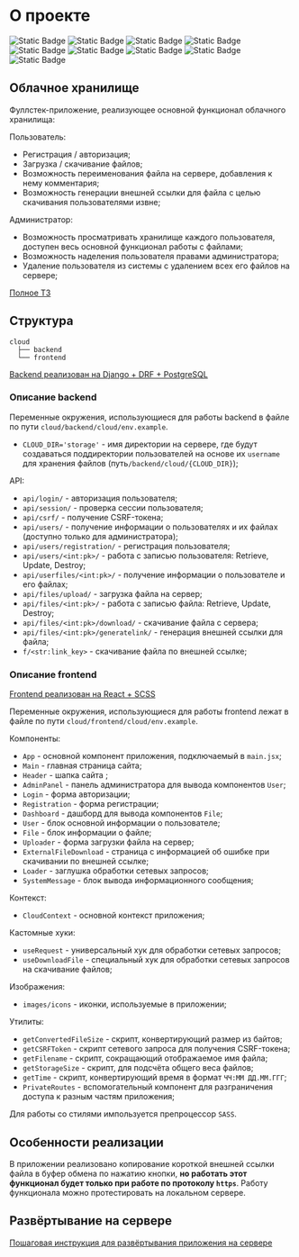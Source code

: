 # О проекте
![Static Badge](https://img.shields.io/badge/python%20-%20%23000000?logo=python)
![Static Badge](https://img.shields.io/badge/django%20-%20%23000000?logo=django)
![Static Badge](https://img.shields.io/badge/postgresql%20-%20%23000000?logo=postgresql)
![Static Badge](https://img.shields.io/badge/javascipt%20-%20%23000000?logo=JavaScript)
![Static Badge](https://img.shields.io/badge/React%20-%20%23000000?logo=React)
![Static Badge](https://img.shields.io/badge/html5%20-%20%23000000?logo=HTML5)
![Static Badge](https://img.shields.io/badge/css3%20-%20%23000000?logo=CSS3&logoColor=%231572B6)
![Static Badge](https://img.shields.io/badge/SASS%20-%20%23000000?logo=SASS)
![Static Badge](https://img.shields.io/badge/NGINX%20-%20%23000000?logo=NGINX)

## Облачное хранилище

Фуллстек-приложение, реализующее основной функционал облачного хранилища:

Пользователь:
- Регистрация / авторизация;
- Загрузка / скачивание файлов;
- Возможность переименования файла на сервере, добавления к нему комментария;
- Возможность генерации внешней ссылки для файла с целью скачивания пользователями извне;

Администратор:
- Возможность просматривать хранилище каждого пользователя, доступен весь основной функционал работы с файлами;
- Возможность наделения пользователя правами администратора;
- Удаление пользователя из системы с удалением всех его файлов на сервере;

[Полное ТЗ](https://github.com/netology-code/fpy-diplom)

## Структура

```
cloud 
  ├── backend
  └── frontend 
```

[Backend реализован на Django + DRF + PostgreSQL](/backend)

### Описание backend

Переменные окружения, использующиеся для работы backend в файле по пути `cloud/backend/cloud/env.example`.

- `CLOUD_DIR='storage'` - имя директории на сервере, где будут создаваться поддиректории пользователей на основе их `username` для хранения файлов (путь`/backend/cloud/{CLOUD_DIR}`);

API:

- `api/login/` - авторизация пользователя;
- `api/session/` - проверка сессии пользователя;
- `api/csrf/` - получение CSRF-токена;
- `api/users/` - получение информации о пользователях и их файлах (доступно только для администратора);
- `api/users/registration/` - регистрация пользователя;
- `api/users/<int:pk>/` - работа с записью пользователя: Retrieve, Update, Destroy;
- `api/userfiles/<int:pk>/` - получение информации о пользователе и его файлах;
- `api/files/upload/` - загрузка файла на сервер;
- `api/files/<int:pk>/` - работа с записью файла: Retrieve, Update, Destroy;
- `api/files/<int:pk>/download/` - скачивание файла с сервера;
- `api/files/<int:pk>/generatelink/` - генерация внешней ссылки для файла;
- `f/<str:link_key>` - скачивание файла по внешней ссылке;

### Описание frontend

[Frontend реализован на React + SCSS](/frontend)

Переменные окружения, использующиеся для работы frontend лежат в файле по пути `cloud/frontend/cloud/env.example`.

Компоненты:
- `App` - основной компонент приложения, подключаемый в `main.jsx`;
- `Main` - главная страница сайта;
- `Header` - шапка сайта ;
- `AdminPanel` - панель администратора для вывода компонентов `User`;
- `Login` - форма авторизации;
- `Registration` - форма регистрации;
- `Dashboard` - дашборд для вывода компонентов `File`;
- `User` - блок основной информации о пользователе;
- `File` - блок информации о файле;
- `Uploader` - форма загрузки файла на сервер;
- `ExternalFileDownload` - страница с информацией об ошибке при скачивании по внешней ссылке;
- `Loader` - заглушка обработки сетевых запросов;
- `SystemMessage` - блок вывода информационного сообщения;

Контекст:
- `CloudContext` - основной контекст приложения;

Кастомные хуки:
- `useRequest` - универсальный хук для обработки сетевых запросов;
- `useDownloadFile` - специальный хук для обработки сетевых запросов на скачивание файлов;

Изображения:
- `images/icons` - иконки, используемые в приложении;

Утилиты:
- `getConvertedFileSize` - скрипт, конвертирующий размер из байтов;
- `getCSRFToken` - скрипт сетевого запроса для получения CSRF-токена;
- `getFilename` - скрипт, сокращающий отображаемое имя файла;
- `getStorageSize` - скрипт, для подсчёта общего веса файлов;
- `getTime` - скрипт, конвертирующий время в формат `ЧЧ:ММ ДД.ММ.ГГГ`;
- `PrivateRoutes` - вспомогательный компонент для разграничения доступа к разным частям приложения;

Для работы со стилями импользуется препроцессор `SASS`.

## Особенности реализации

В приложении реализовано копирование короткой внешней ссылки файла в буфер обмена по нажатию кнопки, <b>но работать этот функционал будет только при работе по протоколу `https`</b>. Работу функционала можно протестировать на локальном сервере.

## Развёртывание на сервере

[Пошаговая инструкция для развёртывания приложения на сервере](/deploy.md)